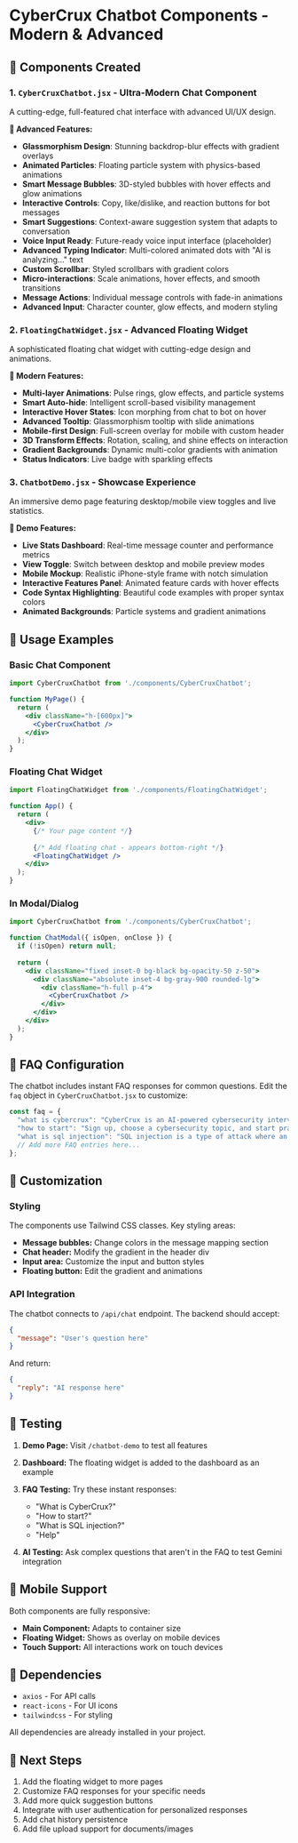 # CyberCrux Chatbot Components - Modern & Advanced

## 🚀 Components Created

### 1. `CyberCruxChatbot.jsx` - Ultra-Modern Chat Component
A cutting-edge, full-featured chat interface with advanced UI/UX design.

**🌟 Advanced Features:**
- **Glassmorphism Design**: Stunning backdrop-blur effects with gradient overlays
- **Animated Particles**: Floating particle system with physics-based animations
- **Smart Message Bubbles**: 3D-styled bubbles with hover effects and glow animations
- **Interactive Controls**: Copy, like/dislike, and reaction buttons for bot messages
- **Smart Suggestions**: Context-aware suggestion system that adapts to conversation
- **Voice Input Ready**: Future-ready voice input interface (placeholder)
- **Advanced Typing Indicator**: Multi-colored animated dots with "AI is analyzing..." text
- **Custom Scrollbar**: Styled scrollbars with gradient colors
- **Micro-interactions**: Scale animations, hover effects, and smooth transitions
- **Message Actions**: Individual message controls with fade-in animations
- **Advanced Input**: Character counter, glow effects, and modern styling

### 2. `FloatingChatWidget.jsx` - Advanced Floating Widget
A sophisticated floating chat widget with cutting-edge design and animations.

**🎨 Modern Features:**
- **Multi-layer Animations**: Pulse rings, glow effects, and particle systems
- **Smart Auto-hide**: Intelligent scroll-based visibility management
- **Interactive Hover States**: Icon morphing from chat to bot on hover
- **Advanced Tooltip**: Glassmorphism tooltip with slide animations
- **Mobile-first Design**: Full-screen overlay for mobile with custom header
- **3D Transform Effects**: Rotation, scaling, and shine effects on interaction
- **Gradient Backgrounds**: Dynamic multi-color gradients with animation
- **Status Indicators**: Live badge with sparkling effects

### 3. `ChatbotDemo.jsx` - Showcase Experience
An immersive demo page featuring desktop/mobile view toggles and live statistics.

**🌟 Demo Features:**
- **Live Stats Dashboard**: Real-time message counter and performance metrics
- **View Toggle**: Switch between desktop and mobile preview modes
- **Mobile Mockup**: Realistic iPhone-style frame with notch simulation
- **Interactive Features Panel**: Animated feature cards with hover effects
- **Code Syntax Highlighting**: Beautiful code examples with proper syntax colors
- **Animated Backgrounds**: Particle systems and gradient animations

## 🚀 Usage Examples

### Basic Chat Component
```jsx
import CyberCruxChatbot from './components/CyberCruxChatbot';

function MyPage() {
  return (
    <div className="h-[600px]">
      <CyberCruxChatbot />
    </div>
  );
}
```

### Floating Chat Widget
```jsx
import FloatingChatWidget from './components/FloatingChatWidget';

function App() {
  return (
    <div>
      {/* Your page content */}
      
      {/* Add floating chat - appears bottom-right */}
      <FloatingChatWidget />
    </div>
  );
}
```

### In Modal/Dialog
```jsx
import CyberCruxChatbot from './components/CyberCruxChatbot';

function ChatModal({ isOpen, onClose }) {
  if (!isOpen) return null;
  
  return (
    <div className="fixed inset-0 bg-black bg-opacity-50 z-50">
      <div className="absolute inset-4 bg-gray-900 rounded-lg">
        <div className="h-full p-4">
          <CyberCruxChatbot />
        </div>
      </div>
    </div>
  );
}
```

## 📝 FAQ Configuration

The chatbot includes instant FAQ responses for common questions. Edit the `faq` object in `CyberCruxChatbot.jsx` to customize:

```javascript
const faq = {
  "what is cybercrux": "CyberCrux is an AI-powered cybersecurity interview and practice platform to help learners improve their skills.",
  "how to start": "Sign up, choose a cybersecurity topic, and start practicing questions or challenges.",
  "what is sql injection": "SQL injection is a type of attack where an attacker manipulates a database query by injecting malicious SQL code.",
  // Add more FAQ entries here...
};
```

## 🎨 Customization

### Styling
The components use Tailwind CSS classes. Key styling areas:

- **Message bubbles:** Change colors in the message mapping section
- **Chat header:** Modify the gradient in the header div
- **Input area:** Customize the input and button styles
- **Floating button:** Edit the gradient and animations

### API Integration
The chatbot connects to `/api/chat` endpoint. The backend should accept:

```json
{
  "message": "User's question here"
}
```

And return:
```json
{
  "reply": "AI response here"
}
```

## 🧪 Testing

1. **Demo Page:** Visit `/chatbot-demo` to test all features
2. **Dashboard:** The floating widget is added to the dashboard as an example
3. **FAQ Testing:** Try these instant responses:
   - "What is CyberCrux?"
   - "How to start?"
   - "What is SQL injection?"
   - "Help"

4. **AI Testing:** Ask complex questions that aren't in the FAQ to test Gemini integration

## 📱 Mobile Support

Both components are fully responsive:
- **Main Component:** Adapts to container size
- **Floating Widget:** Shows as overlay on mobile devices
- **Touch Support:** All interactions work on touch devices

## 🔧 Dependencies

- `axios` - For API calls
- `react-icons` - For UI icons
- `tailwindcss` - For styling

All dependencies are already installed in your project.

## 🚀 Next Steps

1. Add the floating widget to more pages
2. Customize FAQ responses for your specific needs
3. Add more quick suggestion buttons
4. Integrate with user authentication for personalized responses
5. Add chat history persistence
6. Add file upload support for documents/images